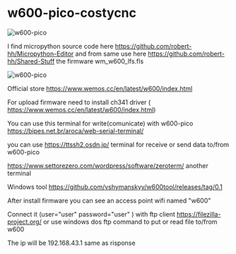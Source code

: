 # w600-pico-costycnc

![w600-pico](https://user-images.githubusercontent.com/3405110/231167343-476ad01b-c590-42b0-89b2-4719a8a3d246.jpg)

I find micropython source code here https://github.com/robert-hh/Micropython-Editor and from same use here https://github.com/robert-hh/Shared-Stuff the firmware wm_w600_lfs.fls

![w600-pico](https://user-images.githubusercontent.com/3405110/231167343-476ad01b-c590-42b0-89b2-4719a8a3d246.jpg)

Official store https://www.wemos.cc/en/latest/w600/index.html

For upload firmware need to install ch341 driver ( https://www.wemos.cc/en/latest/w600/index.html)

You can use this terminal for write(comunicate) with w600-pico https://bipes.net.br/aroca/web-serial-terminal/

you can use https://ttssh2.osdn.jp/ terminal for receive or send data to/from w600-pico

https://www.settorezero.com/wordpress/software/zeroterm/ another terminal

Windows tool https://github.com/vshymanskyy/w600tool/releases/tag/0.1 

After install firmware you can see an access point wifi named "w600" 

Connect it (user="user" password="user" ) with ftp client  https://filezilla-project.org/  or use windows dos ftp command to put or read file to/from w600

The ip will be 192.168.43.1 same as risponse 
